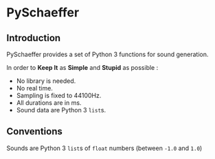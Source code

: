 # PySchaeffer

## Introduction

PySchaeffer provides a set of Python 3 functions for sound generation.

In order to **Keep It** as **Simple** and **Stupid** as possible :

* No library is needed.
* No real time.
* Sampling is fixed to 44100Hz.
* All durations are in ms.
* Sound data are Python 3 `list`s.

## Conventions

Sounds are Python 3 `list`s of `float` numbers (between `-1.0` and `1.0`)
